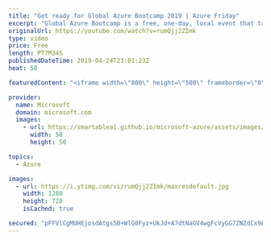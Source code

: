 ```yaml
---
title: "Get ready for Global Azure Bootcamp 2019 | Azure Friday"
excerpt: "Global Azure Bootcamp is a free, one-day, local event that takes place globally. It's an annual event run by the Azure community.  This year, Global Azure Bootcamp is on Saturday, April 27, 2019. Starting with events in New Zealand and ending in Hawaii, chances are you can find a location near you."
originalUrl: https://youtube.com/watch?v=rumQjj2ZImk
type: video
price: Free
length: PT7M34S
publishedDateTime: 2019-04-24T23:01:23Z
heat: 50

featuredContent: "<iframe width=\"800\" height=\"500\" frameborder=\"0\" src=\"https://www.youtube.com/embed/rumQjj2ZImk\" allow=\"accelerometer; autoplay; encrypted-media; gyroscope; picture-in-picture\" allowfullscreen></iframe>"

provider:
  name: Microsoft
  domain: microsoft.com
  images:
    - url: https://smartableai.github.io/microsoft-azure/assets/images/organizations/microsoft.com-50x50.jpg
      width: 50
      height: 50

topics:
  - Azure

images:
  - url: https://i.ytimg.com/vi/rumQjj2ZImk/maxresdefault.jpg
    width: 1280
    height: 720
    isCached: true

secured: "pFFVlCgMUHEjosdAtgs5B+WlG0Fyz+UkJd+A7dtNaGV4wgFcVyGG7ZNZdCx9FWA+rTgHV4uMx8WNKRSqbcbSx/sNwfLc8i7maEcJ0lR/Pt/MBeYDLmH52STEabynOICOmq2K2D7ELXEq8FTFftGXeao52CmVt8oseNuMgkGszWHdrMhzLj4SpbqjaU4yNu6qz8kQWagIbfIfFbnk8A90HRKepMO0A4ope/9KiYCPNb/8P7OzPXNMn7b7oOR0mR2e0dvJVqAmXhw6LxTef9dgYyCkkUkHV3geNlO54ugn+Umdcf0LNoLX16InqSHSaEnjwhsPkyfAgpPA3UT1iqUm0qWnn5fecflh3ZV3T/puisWfh91Ny0L9DhFnuxrpdUUqxZYGk8A0iUXG+aqkzPN0zikHu2HWLQu8dM78I5Q1VMw=;svn62NJ7AOK1wWvDq/DMsA=="
---
```


